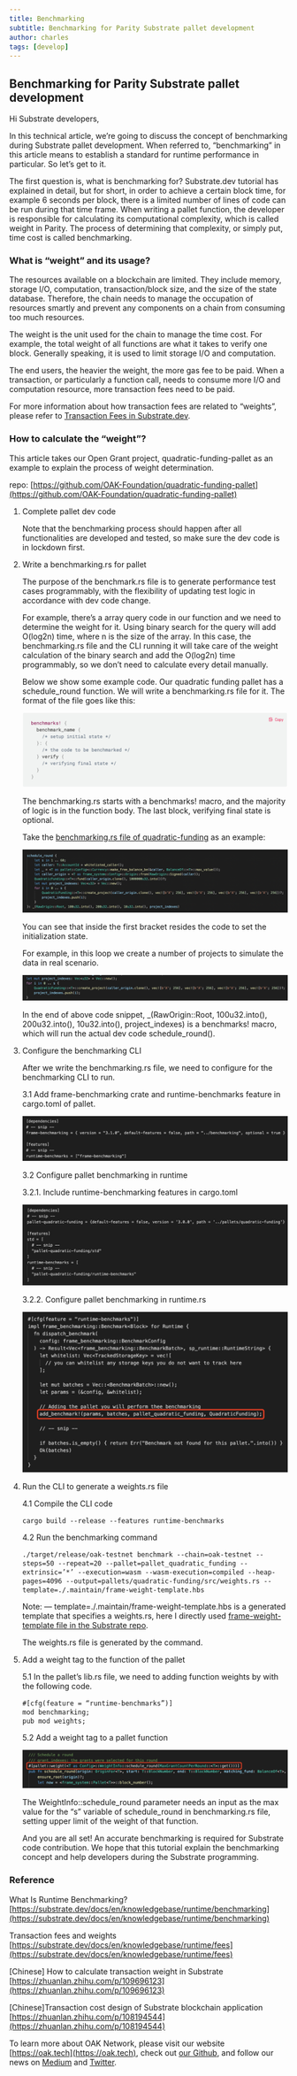 ```yaml
---
title: Benchmarking
subtitle: Benchmarking for Parity Substrate pallet development
author: charles
tags: [develop]
---
```


## Benchmarking for Parity Substrate pallet development

Hi Substrate developers,

In this technical article, we’re going to discuss the concept of benchmarking during Substrate pallet development. When referred to, “benchmarking” in this article means to establish a standard for runtime performance in particular. So let’s get to it.

The first question is, what is benchmarking for? Substrate.dev tutorial has explained in detail, but for short, in order to achieve a certain block time, for example 6 seconds per block, there is a limited number of lines of code can be run during that time frame. When writing a pallet function, the developer is responsible for calculating its computational complexity, which is called weight in Parity. The process of determining that complexity, or simply put, time cost is called benchmarking.

### What is “weight” and its usage?

The resources available on a blockchain are limited. They include memory, storage I/O, computation, transaction/block size, and the size of the state database. Therefore, the chain needs to manage the occupation of resources smartly and prevent any components on a chain from consuming too much resources.

The weight is the unit used for the chain to manage the time cost. For example, the total weight of all functions are what it takes to verify one block. Generally speaking, it is used to limit storage I/O and computation.

The end users, the heavier the weight, the more gas fee to be paid. When a transaction, or particularly a function call, needs to consume more I/O and computation resource, more transaction fees need to be paid.

For more information about how transaction fees are related to “weights”, please refer to [Transaction Fees in Substrate.dev](https://substrate.dev/docs/en/knowledgebase/runtime/fees).

### How to calculate the “weight”?

This article takes our Open Grant project, quadratic-funding-pallet as an example to explain the process of weight determination.

repo: [https://github.com/OAK-Foundation/quadratic-funding-pallet](https://github.com/OAK-Foundation/quadratic-funding-pallet)


1. Complete pallet dev code

	Note that the benchmarking process should happen after all functionalities are developed and tested, so make sure the dev code is in lockdown first.

1. Write a benchmarking.rs for pallet
	
	The purpose of the benchmark.rs file is to generate performance test cases programmably, with the flexibility of updating test logic in accordance with dev code change.

	For example, there’s a array query code in our function and we need to determine the weight for it. Using binary search for the query will add O(log2n) time, where n is the size of the array. In this case, the benchmarking.rs file and the CLI running it will take care of the weight calculation of the binary search and add the O(log2n) time programmably, so we don’t need to calculate every detail manually.

	Below we show some example code. Our quadratic funding pallet has a schedule_round function. We will write a benchmarking.rs file for it. The format of the file goes like this:

	![benchmarks](../assets/img/benchmarking/benchmarks.png)

	The benchmarking.rs starts with a benchmarks! macro, and the majority of logic is in the function body. The last block, verifying final state is optional.

	Take the [benchmarking.rs file of quadratic-funding](https://github.com/OAK-Foundation/quadratic-funding-pallet/blob/add_weights/pallets/quadratic-funding/src/benchmarking.rs) as an example:

	![schedule_round](../assets/img/benchmarking/schedule_round.png)

	You can see that inside the first bracket resides the code to set the initialization state.

	For example, in this loop we create a number of projects to simulate the data in real scenario.

	![project_indexs](../assets/img/benchmarking/project_indexs.png)

	In the end of above code snippet, _(RawOrigin::Root, 100u32.into(), 200u32.into(), 10u32.into(), project_indexes) is a benchmarks! macro, which will run the actual dev code schedule_round().

1. Configure the benchmarking CLI
   
	After we write the benchmarking.rs file, we need to configure for the benchmarking CLI to run.

	3.1 Add frame-benchmarking crate and runtime-benchmarks feature in cargo.toml of pallet.

	![dependencies](../assets/img/benchmarking/dependencies.png)

	3.2 Configure pallet benchmarking in runtime
	
	3.2.1. Include runtime-benchmarking features in cargo.toml

	![runtime-benchmarks](../assets/img/benchmarking/runtime-benchmarks.png)

	3.2.2. Configure pallet benchmarking in runtime.rs

	![add_benchmark](../assets/img/benchmarking/add_benchmark.png)

1. Run the CLI to generate a weights.rs file
   
	4.1 Compile the CLI code

	```
	cargo build --release --features runtime-benchmarks
	```

	4.2 Run the benchmarking command
	
	```
	./target/release/oak-testnet benchmark --chain=oak-testnet --steps=50 --repeat=20 --pallet=pallet_quadratic_funding --extrinsic=’*’ --execution=wasm --wasm-execution=compiled --heap-pages=4096 --output=pallets/quadratic-funding/src/weights.rs --template=./.maintain/frame-weight-template.hbs
	```

	Note: — template=./.maintain/frame-weight-template.hbs is a generated template that specifies a weights.rs, here I directly used [frame-weight-template file in the Substrate repo](https://github.com/paritytech/substrate/blob/master/.maintain/frame-weight-template.hbs).

	The weights.rs file is generated by the command.

1. Add a weight tag to the function of the pallet
		
	5.1 In the pallet’s lib.rs file, we need to adding function weights by with the following code.

	```
	#[cfg(feature = “runtime-benchmarks”)]
	mod benchmarking;
	pub mod weights;
	```

	5.2 Add a weight tag to a pallet function

	![tag](../assets/img/benchmarking/tag.png)

	The WeightInfo::schedule_round parameter needs an input as the max value for the “s” variable of schedule_round in benchmarking.rs file, setting upper limit of the weight of that function.

	And you are all set! An accurate benchmarking is required for Substrate code contribution. We hope that this tutorial explain the benchmarking concept and help developers during the Substrate programming.

### Reference
What Is Runtime Benchmarking?
[https://substrate.dev/docs/en/knowledgebase/runtime/benchmarking](https://substrate.dev/docs/en/knowledgebase/runtime/benchmarking)

Transaction fees and weights
[https://substrate.dev/docs/en/knowledgebase/runtime/fees](https://substrate.dev/docs/en/knowledgebase/runtime/fees)

[Chinese] How to calculate transaction weight in Substrate
[https://zhuanlan.zhihu.com/p/109696123](https://zhuanlan.zhihu.com/p/109696123)

[Chinese]Transaction cost design of Substrate blockchain application
[https://zhuanlan.zhihu.com/p/108194544](https://zhuanlan.zhihu.com/p/108194544)

To learn more about OAK Network, please visit our website [https://oak.tech](https://oak.tech), check out [our Github](https://github.com/OAK-Foundation), and follow our news on [Medium](https://medium.com/oak-blockchain) and [Twitter](https://twitter.com/oak_network).
